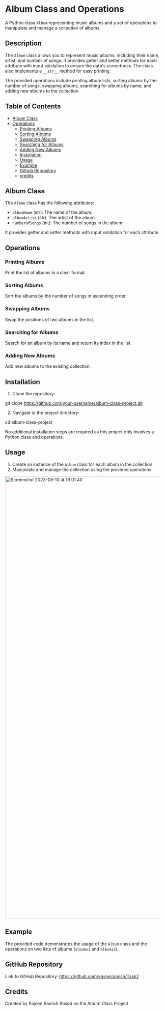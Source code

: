 # Album Class and Operations

A Python class `Album` representing music albums and a set of operations to manipulate and manage a collection of albums.

## Description

The `Album` class allows you to represent music albums, including their name, artist, and number of songs. It provides getter and setter methods for each attribute with input validation to ensure the data's correctness. The class also implements a `__str__` method for easy printing.

The provided operations include printing album lists, sorting albums by the number of songs, swapping albums, searching for albums by name, and adding new albums to the collection.

## Table of Contents

- [Album Class](#album-class)
- [Operations](#operations)
  - [Printing Albums](#printing-albums)
  - [Sorting Albums](#sorting-albums)
  - [Swapping Albums](#swapping-albums)
  - [Searching for Albums](#searching-for-albums)
  - [Adding New Albums](#adding-new-albums)
  - [Installation](#installation)
  - [Usage](#usage)
  - [Example](#example)
  - [Github Repository](#github-repository)
  - [credits](#credits)

## Album Class

The `Album` class has the following attributes:

- `albumName` (str): The name of the album.
- `albumArtist` (str): The artist of the album.
- `numberOfSongs` (int): The number of songs in the album.

It provides getter and setter methods with input validation for each attribute.

## Operations

### Printing Albums

Print the list of albums in a clear format.

### Sorting Albums

Sort the albums by the number of songs in ascending order.

### Swapping Albums

Swap the positions of two albums in the list.

### Searching for Albums

Search for an album by its name and return its index in the list.

### Adding New Albums

Add new albums to the existing collection.

## Installation

1. Clone the repository:

git clone https://github.com/your-username/album-class-project.git

2. Navigate to the project directory:
   
cd album-class-project

No additional installation steps are required as this project only involves a Python class and operations.

## Usage

1. Create an instance of the `Album` class for each album in the collection.
2. Manipulate and manage the collection using the provided operations.

<img width="1440" alt="Screenshot 2023-08-10 at 19 01 40" src="https://github.com/KaylenRamish/Task2/assets/122930551/32d0fe26-7b8d-4167-a1ef-fc996ffb6584">

## Example

The provided code demonstrates the usage of the `Album` class and the operations on two lists of albums (`albums1` and `albums2`).

## GitHub Repository

Link to GitHub Repository: https://github.com/kaylenramish/Task2

## Credits
Created by Kaylen Ramish
Based on the Album Class Project 